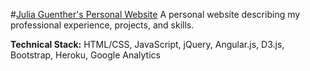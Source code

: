 #[Julia Guenther's Personal Website](http://www.juliaguenther.co/) 
A personal website describing my professional experience, projects, and skills.

**Technical Stack:** HTML/CSS, JavaScript, jQuery, Angular.js, D3.js, Bootstrap, Heroku, Google Analytics